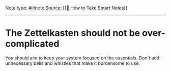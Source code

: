 Note type: #litnote
Source: [[📖 How to Take Smart Notes]]

---
# The Zettelkasten should not be over-complicated
You should aim to keep your system focused on the essentials. Don't add unnecessary bells and whistles that make it burdensome to use.